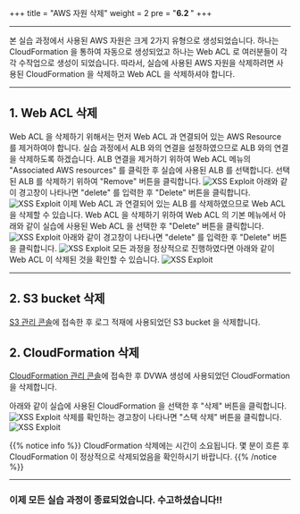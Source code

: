 +++
title = "AWS 자원 삭제"
weight = 2
pre = "<b>6.2 </b>"
+++
* * *

 본 실습 과정에서 사용된 AWS 자원은 크게 2가지 유형으로 생성되었습니다. 하나는 CloudFormation 을 통하여 자동으로 생성되었고 하나는 Web ACL 로 여러분들이 각각 수작업으로 생성이 되었습니다. 따라서, 실습에 사용된 AWS 자원을 삭제하려면 사용된 CloudFormation 을 삭제하고 Web ACL 을 삭제하셔야 합니다.
***
## 1. Web ACL 삭제
 Web ACL 을 삭제하기 위해서는 먼저 Web ACL 과 연결되어 있는 AWS Resource 를 제거하여야 합니다. 실습 과정에서 ALB 와의 연결을 설정하였으므로 ALB 와의 연결을 삭제하도록 하겠습니다.
 ALB 연결을 제거하기 위하여 Web ACL 메뉴의 "Associated AWS resources" 를 클릭한 후 실습에 사용된 ALB 를 선택합니다. 선택된 ALB 를 삭제하기 위하여 "Remove" 버튼을 클릭합니다.
![XSS Exploit](/images/delete3.png)
아래와 같이 경고창이 나타나면 "delete" 를 입력한 후 "Delete" 버튼을 클릭합니다.
![XSS Exploit](/images/delete5.png)
이제 Web ACL 과 연결되어 있는 ALB 를 삭제하였으므로 Web ACL 을 삭제할 수 있습니다. Web ACL 을 삭제하기 위하여 Web ACL 의 기본 메뉴에서 아래와 같이 실습에 사용된 Web ACL 을 선택한 후 "Delete" 버튼을 클릭합니다.
![XSS Exploit](/images/delete2.png)
아래와 같이 경고창이 나타나면 "delete" 를 입력한 후 "Delete" 버튼을 클릭합니다.
![XSS Exploit](/images/delete4.png)
모든 과정을 정상적으로 진행하였다면 아래와 같이 Web ACL 이 삭제된 것을 확인할 수 있습니다.
![XSS Exploit](/images/delete6.png)
***

## 2. S3 bucket 삭제

[S3 관리 콘솔](https://console.aws.amazon.com/s3/home?region=ap-northeast-2)에 접속한 후 로그 적재에 사용되었던 S3 bucket 을 삭제합니다. 


## 2. CloudFormation 삭제

[CloudFormation 관리 콘솔](https://ap-northeast-1.console.aws.amazon.com/cloudformation/home?region=ap-northeast-2)에 접속한 후 DVWA 생성에 사용되었던 CloudFormation 을 삭제합니다. 

아래와 같이 실습에 사용된 CloudFormation 을 선택한 후 "삭제" 버튼을 클릭합니다. 
![XSS Exploit](/images/delete1.png)
삭제를 확인하는 경고창이 나타나면 "스택 삭제" 버튼을 클릭합니다.
![XSS Exploit](/images/delete7.png)

 {{% notice info %}}
CloudFormation 삭제에는 시간이 소요됩니다. 몇 분이 흐른 후 CloudFormation 이 정상적으로 삭제되었음을 확인하시기 바랍니다.
{{% /notice %}}
***


### 이제 모든 실습 과정이 종료되었습니다. 수고하셨습니다!!